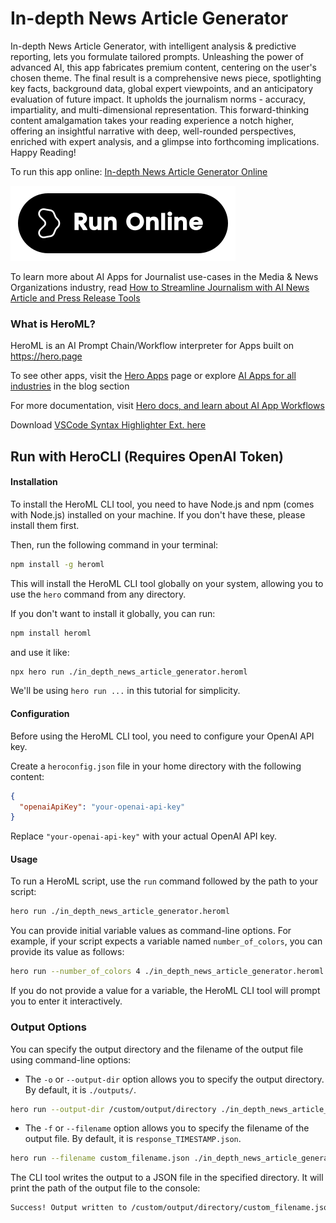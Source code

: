 # In-depth News Article Generator

In-depth News Article Generator, with intelligent analysis & predictive reporting, lets you formulate tailored prompts. Unleashing the power of advanced AI, this app fabricates premium content, centering on the user's chosen theme. The final result is a comprehensive news piece, spotlighting key facts, background data, global expert viewpoints, and an anticipatory evaluation of future impact. It upholds the journalism norms - accuracy, impartiality, and multi-dimensional representation. This forward-thinking content amalgamation takes your reading experience a notch higher, offering an insightful narrative with deep, well-rounded perspectives, enriched with expert analysis, and a glimpse into forthcoming implications. Happy Reading!

To run this app online: [In-depth News Article Generator Online](https://hero.page/app/in-depth-news-article-generator-intelligent-analysis-and-predictive-reportage/JpubhAiXYOqt4c8WRzDe)

[![Run In-depth News Article Generator Online](/assets/run.svg)](https://hero.page/app/in-depth-news-article-generator-intelligent-analysis-and-predictive-reportage/JpubhAiXYOqt4c8WRzDe)

To learn more about AI Apps for Journalist use-cases in the Media & News Organizations industry, read [How to Streamline Journalism with AI News Article and Press Release Tools](https://hero.page/blog/ai/media-and-news-organizations/how-to-streamline-journalism-with-ai-news-article-and-press-release-tools/171023)

### What is HeroML?
HeroML is an AI Prompt Chain/Workflow interpreter for Apps built on https://hero.page 

To see other apps, visit the [Hero Apps](https://hero.page/apps) page or explore [AI Apps for all industries](https://hero.page/blog) in the blog section

For more documentation, visit [Hero docs, and learn about AI App Workflows](https://hero.page/tutorials/introduction-to-heroml)

Download [VSCode Syntax Highlighter Ext. here](https://marketplace.visualstudio.com/items?itemName=hero-page.heroml)

## Run with HeroCLI (Requires OpenAI Token)

#### Installation

To install the HeroML CLI tool, you need to have Node.js and npm (comes with Node.js) installed on your machine. If you don't have these, please install them first. 

Then, run the following command in your terminal:

```bash
npm install -g heroml
```

This will install the HeroML CLI tool globally on your system, allowing you to use the `hero` command from any directory.

If you don't want to install it globally, you can run:

```bash
npm install heroml
```

and use it like:

```bash
npx hero run ./in_depth_news_article_generator.heroml
```

We'll be using `hero run ...` in this tutorial for simplicity.

#### Configuration

Before using the HeroML CLI tool, you need to configure your OpenAI API key. 

Create a `heroconfig.json` file in your home directory with the following content:

```json
{
  "openaiApiKey": "your-openai-api-key"
}
```

Replace `"your-openai-api-key"` with your actual OpenAI API key.

#### Usage

To run a HeroML script, use the `run` command followed by the path to your script:

```bash
hero run ./in_depth_news_article_generator.heroml
```

You can provide initial variable values as command-line options. For example, if your script expects a variable named `number_of_colors`, you can provide its value as follows:

```bash
hero run --number_of_colors 4 ./in_depth_news_article_generator.heroml
```

If you do not provide a value for a variable, the HeroML CLI tool will prompt you to enter it interactively.

### Output Options

You can specify the output directory and the filename of the output file using command-line options:

- The `-o` or `--output-dir` option allows you to specify the output directory. By default, it is `./outputs/`.

```bash
hero run --output-dir /custom/output/directory ./in_depth_news_article_generator.heroml
```

- The `-f` or `--filename` option allows you to specify the filename of the output file. By default, it is `response_TIMESTAMP.json`.

```bash
hero run --filename custom_filename.json ./in_depth_news_article_generator.heroml
```

The CLI tool writes the output to a JSON file in the specified directory. It will print the path of the output file to the console:

```bash
Success! Output written to /custom/output/directory/custom_filename.json
```

